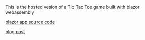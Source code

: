 This is the hosted vesion of a Tic Tac Toe game built with blazor webassembly

[blazor app source code](https://github.com/ysflghou/Tic-Tac-Toe)

[blog post](https://lghou.com/blog/blazor-webassembly/)
